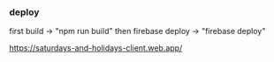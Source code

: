 ### deploy
first build ->  "npm run build"
then firebase deploy -> "firebase deploy"


https://saturdays-and-holidays-client.web.app/
